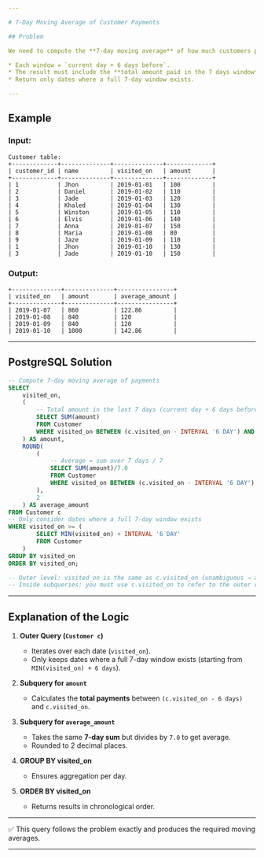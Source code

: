 ```yaml
---

# 7-Day Moving Average of Customer Payments

## Problem

We need to compute the **7-day moving average** of how much customers paid in the restaurant.

* Each window = `current day + 6 days before`.
* The result must include the **total amount paid in the 7 days window** and the **average (rounded to 2 decimals)**.
* Return only dates where a full 7-day window exists.

---
```


## Example

### Input:

```
Customer table:
+-------------+--------------+--------------+-------------+
| customer_id | name         | visited_on   | amount      |
+-------------+--------------+--------------+-------------+
| 1           | Jhon         | 2019-01-01   | 100         |
| 2           | Daniel       | 2019-01-02   | 110         |
| 3           | Jade         | 2019-01-03   | 120         |
| 4           | Khaled       | 2019-01-04   | 130         |
| 5           | Winston      | 2019-01-05   | 110         | 
| 6           | Elvis        | 2019-01-06   | 140         | 
| 7           | Anna         | 2019-01-07   | 150         |
| 8           | Maria        | 2019-01-08   | 80          |
| 9           | Jaze         | 2019-01-09   | 110         | 
| 1           | Jhon         | 2019-01-10   | 130         | 
| 3           | Jade         | 2019-01-10   | 150         | 
```

### Output:

```
+--------------+--------------+----------------+
| visited_on   | amount       | average_amount |
+--------------+--------------+----------------+
| 2019-01-07   | 860          | 122.86         |
| 2019-01-08   | 840          | 120            |
| 2019-01-09   | 840          | 120            |
| 2019-01-10   | 1000         | 142.86         |
```

---

## PostgreSQL Solution

```sql
-- Compute 7-day moving average of payments
SELECT 
    visited_on,
    (
        -- Total amount in the last 7 days (current day + 6 days before)
        SELECT SUM(amount)
        FROM Customer
        WHERE visited_on BETWEEN (c.visited_on - INTERVAL '6 DAY') AND c.visited_on
    ) AS amount,
    ROUND(
        (
            -- Average = sum over 7 days / 7
            SELECT SUM(amount)/7.0
            FROM Customer
            WHERE visited_on BETWEEN (c.visited_on - INTERVAL '6 DAY') AND c.visited_on
        ),
        2
    ) AS average_amount
FROM Customer c
-- Only consider dates where a full 7-day window exists
WHERE visited_on >= (
        SELECT MIN(visited_on) + INTERVAL '6 DAY'
        FROM Customer
    )
GROUP BY visited_on
ORDER BY visited_on;

-- Outer level: visited_on is the same as c.visited_on (unambiguous → alias optional).
-- Inside subqueries: you must use c.visited_on to refer to the outer row; otherwise, it will point to the inner table’s column.
```

---

## Explanation of the Logic

1. **Outer Query (`Customer c`)**

   * Iterates over each date (`visited_on`).
   * Only keeps dates where a full 7-day window exists (starting from `MIN(visited_on) + 6 days`).

2. **Subquery for `amount`**

   * Calculates the **total payments** between `(c.visited_on - 6 days)` and `c.visited_on`.

3. **Subquery for `average_amount`**

   * Takes the same **7-day sum** but divides by `7.0` to get average.
   * Rounded to 2 decimal places.

4. **GROUP BY visited\_on**

   * Ensures aggregation per day.

5. **ORDER BY visited\_on**

   * Returns results in chronological order.

---

✅ This query follows the problem exactly and produces the required moving averages.

---

